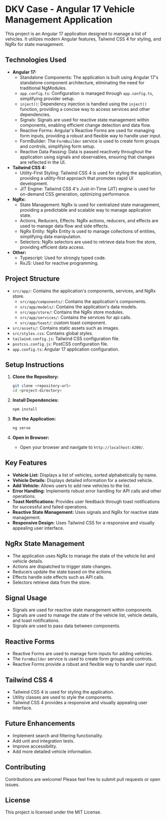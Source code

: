 # DKV Case - Angular 17 Vehicle Management Application

This project is an Angular 17 application designed to manage a list of vehicles. It utilizes modern Angular features, Tailwind CSS 4 for styling, and NgRx for state management.

## Technologies Used

* **Angular 17:**
    * Standalone Components: The application is built using Angular 17's standalone component architecture, eliminating the need for traditional NgModules.
    * `app.config.ts`: Configuration is managed through `app.config.ts`, simplifying provider setup.
    * `inject()`: Dependency injection is handled using the `inject()` function, providing a concise way to access services and other dependencies.
    * Signals: Signals are used for reactive state management within components, enabling efficient change detection and data flow.
    * Reactive Forms: Angular's Reactive Forms are used for managing form inputs, providing a robust and flexible way to handle user input.
    * FormBuilder: The `FormBuilder` service is used to create form groups and controls, simplifying form setup.
    * Reactive Data Passing: Data is passed reactively throughout the application using signals and observables, ensuring that changes are reflected in the UI.
* **Tailwind CSS 4:**
    * Utility-First Styling: Tailwind CSS 4 is used for styling the application, providing a utility-first approach that promotes rapid UI development.
    * JIT Engine: Tailwind CSS 4's Just-in-Time (JIT) engine is used for on-demand CSS generation, optimizing performance.
* **NgRx:**
    * State Management: NgRx is used for centralized state management, providing a predictable and scalable way to manage application state.
    * Actions, Reducers, Effects: NgRx actions, reducers, and effects are used to manage data flow and side effects.
    * NgRx Entity: NgRx Entity is used to manage collections of entities, simplifying data manipulation.
    * Selectors: NgRx selectors are used to retrieve data from the store, providing efficient data access.
* **Other:**
    * Typescript: Used for strongly typed code.
    * RxJS: Used for reactive programming.

## Project Structure

* `src/app/`: Contains the application's components, services, and NgRx store.
    * `src/app/components/`: Contains the application's components.
    * `src/app/models/`: Contains the application's data models.
    * `src/app/store/`: Contains the NgRx store modules.
    * `src/app/services/`: Contains the services for api calls.
    * `src/app/toast/`: custom toast component.
* `src/assets/`: Contains static assets such as images.
* `src/styles.css`: Contains global styles.
* `tailwind.config.js`: Tailwind CSS configuration file.
* `postcss.config.js`: PostCSS configuration file.
* `app.config.ts`: Angular 17 application configuration.

## Setup Instructions

1.  **Clone the Repository:**

    ```bash
    git clone <repository-url>
    cd <project-directory>
    ```

2.  **Install Dependencies:**

    ```bash
    npm install
    ```

3.  **Run the Application:**

    ```bash
    ng serve
    ```

4.  **Open in Browser:**

    * Open your browser and navigate to `http://localhost:4200/`.

## Key Features

* **Vehicle List:** Displays a list of vehicles, sorted alphabetically by name.
* **Vehicle Details:** Displays detailed information for a selected vehicle.
* **Add Vehicle:** Allows users to add new vehicles to the list.
* **Error Handling:** Implements robust error handling for API calls and other operations.
* **Toast Notifications:** Provides user feedback through toast notifications for successful and failed operations.
* **Reactive State Management:** Uses signals and NgRx for reactive state management.
* **Responsive Design:** Uses Tailwind CSS for a responsive and visually appealing user interface.

## NgRx State Management

* The application uses NgRx to manage the state of the vehicle list and vehicle details.
* Actions are dispatched to trigger state changes.
* Reducers update the state based on the actions.
* Effects handle side effects such as API calls.
* Selectors retrieve data from the store.

## Signal Usage

* Signals are used for reactive state management within components.
* Signals are used to manage the state of the vehicle list, vehicle details, and toast notifications.
* Signals are used to pass data between components.

## Reactive Forms

* Reactive Forms are used to manage form inputs for adding vehicles.
* The `FormBuilder` service is used to create form groups and controls.
* Reactive Forms provide a robust and flexible way to handle user input.

## Tailwind CSS 4

* Tailwind CSS 4 is used for styling the application.
* Utility classes are used to style the components.
* Tailwind CSS 4 provides a responsive and visually appealing user interface.

## Future Enhancements

* Implement search and filtering functionality.
* Add unit and integration tests.
* Improve accessibility.
* Add more detailed vehicle information.

## Contributing

Contributions are welcome! Please feel free to submit pull requests or open issues.

## License

This project is licensed under the MIT License.